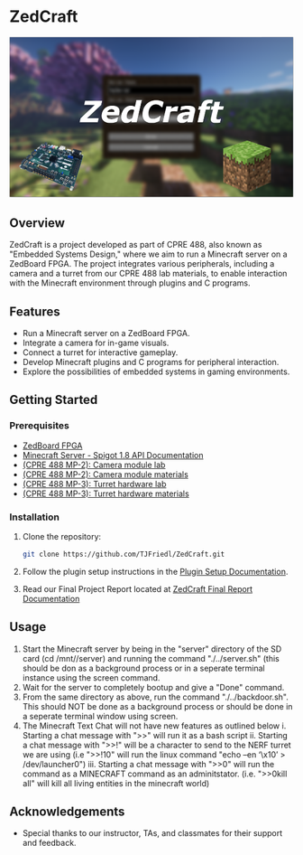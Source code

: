 # ZedCraft

![ZedCraft Logo](README/ZedCraft.PNG)

## Overview

ZedCraft is a project developed as part of CPRE 488, also known as "Embedded Systems Design," where we aim to run a Minecraft server on a ZedBoard FPGA. The project integrates various peripherals, including a camera and a turret from our CPRE 488 lab materials, to enable interaction with the Minecraft environment through plugins and C programs.

## Features

- Run a Minecraft server on a ZedBoard FPGA.
- Integrate a camera for in-game visuals.
- Connect a turret for interactive gameplay.
- Develop Minecraft plugins and C programs for peripheral interaction.
- Explore the possibilities of embedded systems in gaming environments.

## Getting Started

### Prerequisites

- [ZedBoard FPGA](https://digilent.com/shop/zedboard-zynq-7000-arm-fpga-soc-development-board/)
- [Minecraft Server - Spigot 1.8 API Documentation](https://helpch.at/docs/1.8/)
- [(CPRE 488 MP-2): Camera module lab](https://class.ece.iastate.edu/cpre488/labs/MP-2.pdf)
- [(CPRE 488 MP-2): Camera module materials](https://class.ece.iastate.edu/cpre488/labs/MP-2.zip)
- [(CPRE 488 MP-3): Turret hardware lab](https://class.ece.iastate.edu/cpre488/labs/MP-3.pdf)
- [(CPRE 488 MP-3): Turret hardware materials](https://class.ece.iastate.edu/cpre488/labs/MP-3.zip)

### Installation

1. Clone the repository:

   ```bash
   git clone https://github.com/TJFriedl/ZedCraft.git
   ```

2. Follow the plugin setup instructions in the [Plugin Setup Documentation](docs/PluginSetup.pdf).
3. Read our Final Project Report located at [ZedCraft Final Report Documentation](docs/ZedCraft.pdf)

## Usage

1. Start the Minecraft server by being in the "server" directory of the SD card (cd /mnt/<sd-card-partition>/server) and running the command "./../server.sh" (this should be don as a background process or in a seperate terminal instance using the screen command.
2. Wait for the server to completely bootup and give a "Done" command.
3. From the same directory as above, run the command "./../backdoor.sh". This should NOT be done as a background process or should be done in a seperate terminal window using screen.
4. The Minecraft Text Chat will not have new features as outlined below
   i. Starting a chat message with ">>" will run it as a bash script
   ii. Starting a chat message with ">>!" will be a character to send to the NERF turret we are using (i.e ">>!10" will run the linux command "echo –en ‘\x10’ > /dev/launcher0")
   iii. Starting a chat message with ">>0" will run the command as a MINECRAFT command as an adminitstator. (i.e. ">>0kill all" will kill all living entities in the minecraft world)

## Acknowledgements

- Special thanks to our instructor, TAs, and classmates for their support and feedback.
